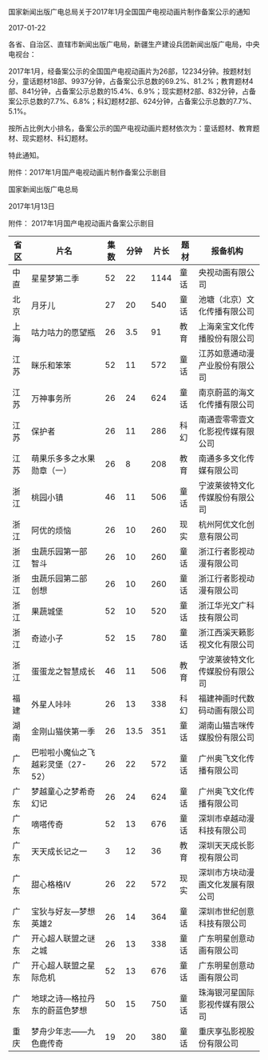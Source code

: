 国家新闻出版广电总局关于2017年1月全国国产电视动画片制作备案公示的通知

2017-01-22    

各省、自治区、直辖市新闻出版广电局，新疆生产建设兵团新闻出版广电局，中央电视台：

2017年1月，经备案公示的全国国产电视动画片为26部，12234分钟。按题材划分，童话题材18部、9937分钟，占备案公示总数的69.2%、81.2%；教育题材4部、841分钟，占备案公示总数的15.4%、6.9%；现实题材2部、832分钟，占备案公示总数的7.7%、6.8%；科幻题材2部、624分钟，占备案公示总数的7.7%、5.1%。

按所占比例大小排名，备案公示的国产电视动画片题材依次为：童话题材、教育题材、现实题材、科幻题材。

特此通知。


附件：2017年1月国产电视动画片制作备案公示剧目


国家新闻出版广电总局

2017年1月13日　



附件：
2017年1月国产电视动画片备案公示剧目


省区 | 片名 | 集数 | 分钟 | 片长 | 题材 | 报备机构
---|----|----|----|----|----|-----
中直 | 星星梦第二季 | 52 | 22 | 1144 | 童话 | 央视动画有限公司
北京 | 月牙儿 | 27 | 20 | 540 | 童话 | 池塘（北京）文化传播有限公司
上海 | 咕力咕力的愿望瓶 | 26 | 3.5 | 91 | 教育 | 上海亲宝文化传播股份有限公司
江苏 | 眯乐和笨笨 | 52 | 11 | 572 | 童话 | 江苏如意通动漫产业股份有限公司
江苏 | 万神事务所 | 26 | 24 | 624 | 童话 | 南京蔚蓝的海文化传播有限公司
江苏 | 保护者 | 26 | 11 | 286 | 科幻 | 南通壹零零壹文化影视传媒有限公司
江苏 | 萌果乐多多之水果勋章（一） | 26 | 8 | 208 | 教育 | 南通多多文化传媒有限公司
浙江 | 桃园小镇 | 46 | 11 | 506 | 童话 | 宁波莱彼特文化传媒股份有限公司
浙江 | 阿优的烦恼 | 26 | 10 | 260 | 现实 | 杭州阿优文化创意有限公司
浙江 | 虫蔬乐园第一部 智斗 | 26 | 10 | 260 | 童话 | 浙江行者影视动漫有限公司
浙江 | 虫蔬乐园第二部 创想 | 26 | 10 | 260 | 童话 | 浙江行者影视动漫有限公司
浙江 | 果蔬城堡 | 52 | 10 | 520 | 童话 | 浙江华光文广科技有限公司
浙江 | 奇迹小子 | 52 | 15 | 780 | 童话 | 浙江西溪天籁影视文化有限公司
浙江 | 蛋蛋龙之智慧成长 | 46 | 11 | 506 | 教育 | 宁波莱彼特文化传媒股份有限公司
福建 | 外星人咔咔 | 26 | 13 | 338 | 科幻 | 福建神画时代数码动画有限公司
湖南 | 金刚山猫侠第一季 | 26 | 13.5 | 351 | 童话 | 湖南山猫吉咪传媒股份有限公司
广东 | 巴啦啦小魔仙之飞越彩灵堡（27-52） | 26 | 22 | 572 | 童话 | 广州奥飞文化传播有限公司
广东 | 梦越童心之梦希奇幻记 | 26 | 24 | 624 | 童话 | 广州奥飞文化传播有限公司
广东 | 嘀嗒传奇 | 52 | 13 | 676 | 童话 | 深圳市卓越动漫科技有限公司
广东 | 天天成长记之一 | 3 | 12 | 36 | 教育 | 深圳天天成长影视有限公司
广东 | 甜心格格IV | 26 | 22 | 572 | 现实 | 深圳市方块动漫画文化发展有限公司
广东 | 宝狄与好友—梦想英雄2 | 26 | 14 | 364 | 童话 | 深圳市世纪创意科技有限公司
广东 | 开心超人联盟之谜之城 | 26 | 13 | 338 | 童话 | 广东明星创意动画有限公司
广东 | 开心超人联盟之星际危机 | 52 | 13 | 676 | 童话 | 广东明星创意动画有限公司
广东 | 地球之诗—格拉丹东的蔚蓝色梦想 | 50 | 15 | 750 | 童话 | 珠海银河星国际影视传媒有限公司
重庆 | 梦舟少年志——九色鹿传奇 | 19 | 20 | 380 | 童话 | 重庆享弘影视股份有限公司




